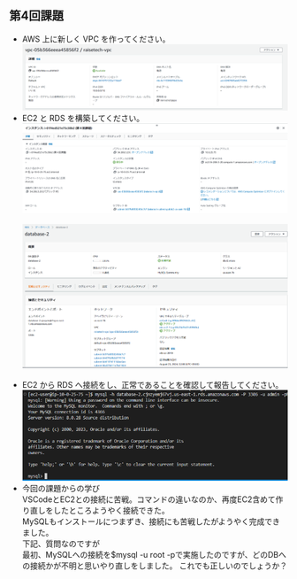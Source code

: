 ## 第4回課題
* AWS 上に新しく VPC を作ってください。<br>
![lecture04_1](images/lecture04_01.png)<br>
* EC2 と RDS を構築してください。  <br>
![lecture04_2](images/lecture04_02.png)<br>  
![lecture04_3](images/lecture04_03.png) <br> <br>
* EC2 から RDS へ接続をし、正常であることを確認して報告してください。  <br>
![lecture04_4](images/lecture04_04.png)  <br>
* 今回の課題からの学び  
VSCodeとEC2との接続に苦戦。コマンドの違いなのか、再度EC2含めて作り直しをしたところようやく接続できた。  
MySQLもインストールにつまずき、接続にも苦戦したがようやく完成できました。  
下記、質問なのですが  
最初、MySQLへの接続を$mysql -u root -pで実施したのですが、どのDBへの接続かが不明と思いやり直しをしました。
これでも正しいのでしょうか？  


